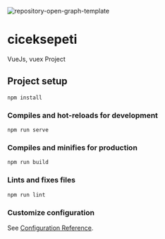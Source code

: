 ![repository-open-graph-template](https://user-images.githubusercontent.com/31936869/147283134-a9422799-15e4-4b2b-bcd3-682975238b5a.png)
# ciceksepeti
VueJs, vuex Project
## Project setup
```
npm install
```

### Compiles and hot-reloads for development
```
npm run serve
```

### Compiles and minifies for production
```
npm run build
```

### Lints and fixes files
```
npm run lint
```

### Customize configuration
See [Configuration Reference](https://cli.vuejs.org/config/).
